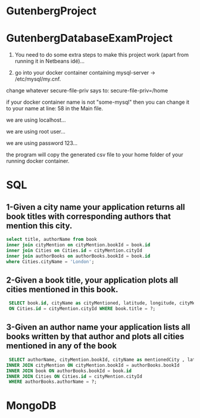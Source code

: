 # GutenbergProject


# GutenbergDatabaseExamProject

1. You need to do some extra steps to make this project work (apart from running it in Netbeans idé)...



2. go into your docker container containing mysql-server -> /etc/mysql/my.cnf.

change whatever secure-file-priv says to: secure-file-priv=/home

if your docker container name is not "some-mysql" then you can change it to your name at line: 58 in the Main file.

we are using localhost...

we are using root user...

we are using password 123...

the program will copy the generated csv file to your home folder of your running docker container.

<h1>SQL</h1>

<h2>1-Given a city name your application returns all book titles with corresponding authors that mention this city.</h2>

```sql
select title, authorName from book
inner join cityMention on cityMention.bookId = book.id
inner join Cities on Cities.id = cityMention.cityId
inner join authorBooks on authorBooks.bookId = book.id
where Cities.cityName = 'London';
```
<h2>2-Given a book title, your application plots all cities mentioned in this book.</h2>

```sql
 SELECT book.id, cityName as cityMentioned, latitude, longitude, cityMention.count as cityOccurences, title FROM book INNER JOIN cityMention ON book.id = cityMention.bookId INNER JOIN Cities
 ON Cities.id = cityMention.cityId WHERE book.title = ?;
```

<h2>3-Given an author name your application lists all books written by that author and plots all cities mentioned in any of the book</h2>

```sql
 SELECT authorName, cityMention.bookId, cityName as mentionedCity , latitude, longitude, title as bookTitle FROM authorBooks 
INNER JOIN cityMention ON cityMention.bookId = authorBooks.bookId
INNER JOIN book ON authorBooks.bookId = book.id
INNER JOIN Cities ON Cities.id = cityMention.cityId
 WHERE authorBooks.authorName = ?;
```


<h1>MongoDB</h1>
